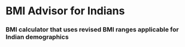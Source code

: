 # BMI Advisor for Indians
### BMI calculator that uses revised BMI ranges applicable for Indian demographics
